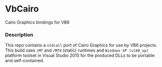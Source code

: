 # VbCairo
Cairo Graphics bindings for VB6

### Description

This repo contains a `stdcall` port of Cairo Graphics for use by VB6 projects. This build uses `/MT` and `/MTd` (static) runtimes and `Windows XP (v140_xp)` platform toolset in Visual Studio 2015 for the produced DLLs to be portable and self-contained.
